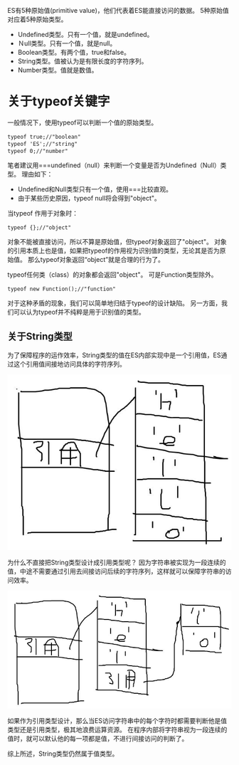 ES有5种原始值(primitive value)，他们代表着ES能直接访问的数据。
5种原始值对应着5种原始类型。

* Undefined类型。只有一个值，就是undefined。
* Ｎull类型。只有一个值，就是null。
* Boolean类型。有两个值，true和false。
* String类型。值被认为是有限长度的字符序列。
* Number类型。值就是数值。

# 关于typeof关键字

一般情况下，使用typeof可以判断一个值的原始类型。

~~~
typeof true;//"boolean"
typeof 'ES';//"string"
typeof 0;//"number"
~~~

笔者建议用===undefined（null）来判断一个变量是否为Undefined（Null）类型。
理由如下：

* Undefined和Null类型只有一个值，使用===比较直观。
* 由于某些历史原因，typeof null将会得到"object"。

当typeof 作用于对象时：

~~~
typeof {};//"object"
~~~

对象不能被直接访问，所以不算是原始值，但typeof对象返回了"object"。
对象的引用本质上也是值，如果把typeof的作用视为识别值的类型，无论其是否为原始值。
那么typeof对象返回“object”就是合理的行为了。

typeof任何类（class）的对象都会返回"object"。
可是Function类型除外。

~~~
typeof new Function();//"function"
~~~

对于这种矛盾的现象，我们可以简单地归结于typeof的设计缺陷。
另一方面，我们可以认为typeof并不纯粹是用于识别值的类型。

## 关于String类型

为了保障程序的运作效率，String类型的值在ES内部实现中是一个引用值，ES通过这个引用值间接地访问具体的字符序列。

![](../../images/TIM截图20170715223746.jpg)

为什么不直接把String类型设计成引用类型呢？
因为字符串被实现为一段连续的值，中途不需要通过引用去间接访问后续的字符序列，这样就可以保障字符串的访问效率。

![](../../images/TIM截图20170715224508.jpg)

如果作为引用类型设计，那么当ES访问字符串中的每个字符时都需要判断他是值类型还是引用类型，极其地浪费运算资源。
在程序内部将字符串视为一段连续的值时，就可以默认他的每一项都是值，不进行间接访问的判断了。

 综上所述，String类型仍然属于值类型。

